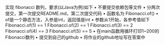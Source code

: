 实现 fibonacci 数列，要求(以Java为例)如下 
• 不要提交依赖包等文件 
• 分两次提交，第一次提交README.md，第二次提交代码 
• 函数名为 Fibonacci.of() 
• of是一个静态方法，入参是int，返回值是int 
• 参数从1开始，各参考值如下 Fibonacci.of(1) == 1 Fibonacci.of(2) == 1 Fibonacci.of(3) == 2 Fibonacci.of(4) == 3 Fibonacci.of(5) == 5 
• 在main函数用循环打印1~200的Fibonacci数列 
• 提交到自己的github 
• 将作业的github地址写在答案中
